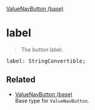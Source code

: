 [ValueNavButton (base)](ValueNavButton_base.md)

# label

> The button label.

<pre class="docgen_signature">label: StringConvertible;</pre>

## Related

- [<!--{ref:type}-->ValueNavButton (base)](ValueNavButton_base.md) \
    Base type for `ValueNavButton`.
